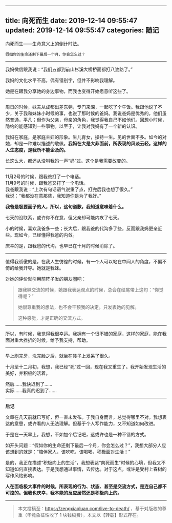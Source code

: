 ----
title: 向死而生
date: 2019-12-14 09:55:47
updated: 2019-12-14 09:55:47
categories: 随记
----

向死而生——生命意义上的倒计时法。

    假如你的生命还剩下最后一个月，你会怎么过？

----

我妈微信跟我说：“我们五都到前山杉溪大桥桥面都打八油路了。” 

我妈的文化水平不高，偶有错别字，但并不影响我理解。

她是在跟我分享她的身边事物，而我也变得开始愿意听这些了。

---

周日的时候，妹夫从成都出差东莞，专门来深，一起吃了个午饭。我跟他说了不少，关于我和妹妹小时候的事，也说了那时候的爸妈。我说爸妈是优秀的，他们虽然普通，平凡；但作为父亲，母亲的角色，我觉得我自己不如他们。回想小时候，隐约的能感知到一些事物。以至于，让我对我妈有了一个新的认识。

我妈在家庭，是家庭主妇的形象。生儿育女，操持一生。见的世面不多。如今的对她，却是一种难以描述的敬佩。**我妈在大是大非面前，所表现的风淡云轻。这样的人生态度，是我所不能企及的。**

长这么大，都还从没叫我妈一声“妈”过。这个是我需要改变的。

----

11月2号的时候，跟我爸打了一个电话。  
11月9号的时候，跟我爸又打了一个电话。  
我爸跟我说：“上次有句话语气说重了点，打完后我也想了很久。”  
我说：“我都没在意那些，我知道你是为了我好。”

**我爸是极要面子的人，所以，这句道歉，我知道意味着什么。**

七天的没联系，或许你不在意，但父亲却可能内疚了七天。

小的时候，喜欢我爸多一些；长大后，跟我爸的代沟多了些，反而跟我妈更亲近些。现如今，已经懂得我爸的内敛。

庆幸的是，跟我爸的代沟，也早已在十月的时候消除了。

----

值得我骄傲的是，在我人生彷徨的时候，有一个人可以站在中间人的角度，不偏不倚的给我开导。她就是我妹。

对她的评价就引用前阵子发的朋友圈吧：

> 跟我妹交流的时候，她跟我表达观点的时候，总会在结尾带上这句：“你觉得呢？”
> 
> 她很尊重我的想法，也不会干预我的决定。只发表她的见解。
>
> 这种感觉，才是正确的交流方式。

----

所以，有时候，我觉得我很幸运。我拥有一个很不错的家庭，这样的家庭，能在我面对重大挫折的时候，给予我支持，帮助。

----

早上刷完牙，洗完脸之后，就坐在凳子上发呆了很久。

十月至十二月初，我想，我已经“死”过一回，现在我又重生了。我开始发现生活的美好，并积极的活着。

然后……我快迟到了……  
实际……我真的迟到了……

----

**后记**

文章在几天前就已写好，但一直未发布。于我自身而言，总觉得哪里不对。我想表达的意思，或许看的人无法理解。但基于个人写作能力，又不知道如何改进。

于是在一天早上，我想，不如加个后记吧，这或许也是一种不错的方式。

如开头问题：“假如你的生命还剩下最后一个月，你会怎么过？”，我想大部分人应该想到的就是：“陪伴家人，该吃吃，该喝喝，积极面对生活！”

是的，我正在描述“积极向上的生活”，我想表达“向死而生”时候的心境，但我又不知道如何直接表达。于是我想通过事情，去传达。对于这点，或许是受村上春树的写作风格影响。

**人在面临极大事件的时候，所表现的行为、状态、甚至是交流方式，是连自己都不可控的。但我也庆幸，我本能的反应居然还是积极向上的。**

----

> 本文投稿至：https://zengxiaoluan.com/live-to-death/ ，基于对版权的尊重（毕竟象征性收了 1 块钱稿费），本文以【转载】形式存在。